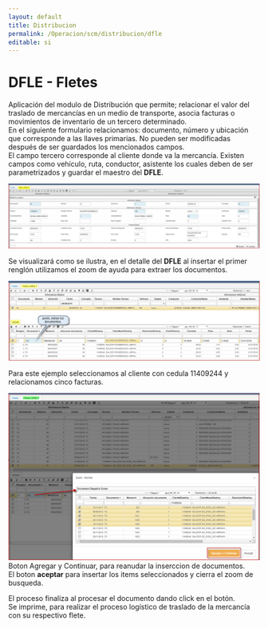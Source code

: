 ```yaml
---
layout: default
title: Distribucion
permalink: /Operacion/scm/distribucion/dfle  
editable: si  
---
```


# DFLE - Fletes  

Aplicación del modulo de Distribución que permite; relacionar el valor del traslado de mercancías en un medio de transporte, asocia facturas o movimientos de inventario de un tercero determinado.  
En el siguiente formulario relacionamos: documento, número y ubicación que corresponde a las llaves primarias. No pueden ser modificadas después de ser guardados los mencionados campos.  
El campo tercero corresponde al cliente donde va la mercancía. Existen campos como vehículo, ruta, conductor, asistente los cuales deben de ser parametrizados y guardar el maestro del **DFLE**.  

![](DFLE11.png)  

Se visualizará como se ilustra, en el detalle del **DFLE** al insertar el primer renglón utilizamos el zoom de ayuda para extraer los documentos.  

![](DFLE12.png)  

Para este ejemplo seleccionamos al cliente con cedula 11409244 y relacionamos cinco facturas.  

![](DFLE5.png)  
Boton Agregar y Continuar, para reanudar la inserccion de documentos.  
El boton **aceptar** para insertar los items seleccionados y cierra el zoom de busqueda.  

El proceso finaliza al procesar el documento dando click en el botón.  
Se imprime, para realizar el proceso logístico de traslado de la mercancía con su respectivo flete.  







